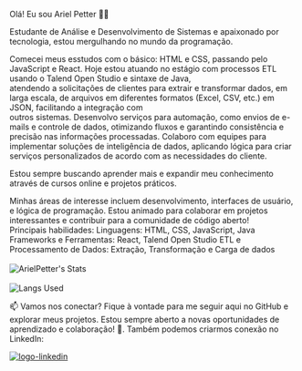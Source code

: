  Olá! Eu sou Ariel Petter 👨‍💻

Estudante de Análise e Desenvolvimento de Sistemas e apaixonado por tecnologia, estou mergulhando no mundo da programação. 

Comecei meus esstudos com o básico: HTML e CSS, passando pelo JavaScript e React. Hoje estou atuando no estágio com processos ETL usando o Talend Open Studio e sintaxe de Java,      
atendendo a solicitações de clientes para extrair e transformar dados, em larga escala, de arquivos em diferentes formatos (Excel, CSV, etc.) em JSON, facilitando a integração com  
outros  sistemas.
Desenvolvo serviços para automação, como envios de e-mails e controle de dados, otimizando fluxos e garantindo consistência e precisão nas informações processadas.
Colaboro com equipes para implementar soluções de inteligência de dados, aplicando lógica para criar serviços personalizados de acordo com as necessidades do cliente. 

Estou sempre buscando aprender mais e expandir meu conhecimento através de cursos online e projetos práticos. 

Minhas áreas de interesse incluem desenvolvimento, interfaces de usuário, e lógica de programação. Estou animado para colaborar em projetos interessantes e contribuir para a comunidade de código aberto! 
<br>
Principais habilidades:
Linguagens: HTML, CSS, JavaScript, Java
Frameworks e Ferramentas: React, Talend Open Studio
ETL e Processamento de Dados: Extração, Transformação e Carga de dados 
<br>
<br>
![ArielPetter's Stats](https://github-readme-stats.vercel.app/api?username=ArielPetter&show_icons=true&theme=transparent) 
<br>
<br>
![Langs Used](https://github-readme-stats.vercel.app/api/top-langs/?username=ArielPetter&layout=compact)
<br> 
<p>📫 Vamos nos conectar? Fique à vontade para me seguir aqui no GitHub e explorar meus projetos. Estou sempre aberto a novas oportunidades de aprendizado e colaboração! 🤝. Também podemos criarmos conexão no LinkedIn:</p>
<a href="https://www.linkedin.com/in/ariel-putz-petter-a229b9252/"> <img src="https://img.shields.io/badge/LinkedIn-0077B5?style=for-the-badge&logo=linkedin&logoColor=white" alt="logo-linkedin" /></a> 



